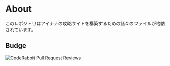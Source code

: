 # About
このレポジトリはアイナナの攻略サイトを構築するための諸々のファイルが格納されています。

## Budge
![CodeRabbit Pull Request Reviews](https://img.shields.io/coderabbit/prs/github/yo4raw/i7?utm_source=oss&utm_medium=github&utm_campaign=yo4raw%2Fi7&labelColor=171717&color=FF570A&link=https%3A%2F%2Fcoderabbit.ai&label=CodeRabbit+Reviews)